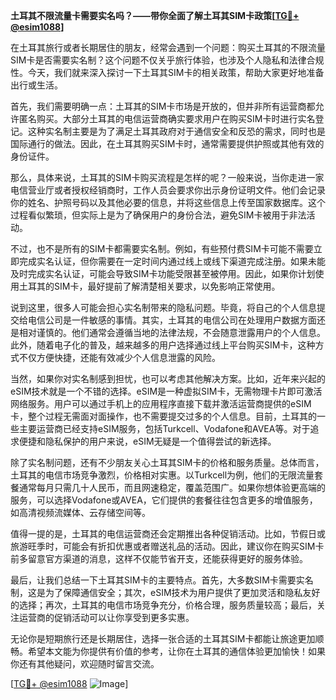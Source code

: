 **土耳其不限流量卡需要实名吗？——带你全面了解土耳其SIM卡政策[[TG💪+ @esim1088](https://t.me/s/esim1088)]**

在土耳其旅行或者长期居住的朋友，经常会遇到一个问题：购买土耳其的不限流量SIM卡是否需要实名制？这个问题不仅关乎旅行体验，也涉及个人隐私和法律合规性。今天，我们就来深入探讨一下土耳其SIM卡的相关政策，帮助大家更好地准备出行或生活。

首先，我们需要明确一点：土耳其的SIM卡市场是开放的，但并非所有运营商都允许匿名购买。大部分土耳其的电信运营商确实要求用户在购买SIM卡时进行实名登记。这种实名制主要是为了满足土耳其政府对于通信安全和反恐的需求，同时也是国际通行的做法。因此，在土耳其购买SIM卡时，通常需要提供护照或其他有效的身份证件。

那么，具体来说，土耳其的SIM卡购买流程是怎样的呢？一般来说，当你走进一家电信营业厅或者授权经销商时，工作人员会要求你出示身份证明文件。他们会记录你的姓名、护照号码以及其他必要的信息，并将这些信息上传至国家数据库。这个过程看似繁琐，但实际上是为了确保用户的身份合法，避免SIM卡被用于非法活动。

不过，也不是所有的SIM卡都需要实名制。例如，有些预付费SIM卡可能不需要立即完成实名认证，但你需要在一定时间内通过线上或线下渠道完成注册。如果未能及时完成实名认证，可能会导致SIM卡功能受限甚至被停用。因此，如果你计划使用土耳其的SIM卡，最好提前了解清楚相关要求，以免影响正常使用。

说到这里，很多人可能会担心实名制带来的隐私问题。毕竟，将自己的个人信息提交给电信公司是一件敏感的事情。其实，土耳其的电信公司在处理用户数据方面还是相对谨慎的。他们通常会遵循当地的法律法规，不会随意泄露用户的个人信息。此外，随着电子化的普及，越来越多的用户选择通过线上平台购买SIM卡，这种方式不仅方便快捷，还能有效减少个人信息泄露的风险。

当然，如果你对实名制感到担忧，也可以考虑其他解决方案。比如，近年来兴起的eSIM技术就是一个不错的选择。eSIM是一种虚拟SIM卡，无需物理卡片即可激活网络服务。用户可以通过手机上的应用程序直接下载并激活运营商提供的eSIM卡，整个过程无需面对面操作，也不需要提交过多的个人信息。目前，土耳其的一些主要运营商已经支持eSIM服务，包括Turkcell、Vodafone和AVEA等。对于追求便捷和隐私保护的用户来说，eSIM无疑是一个值得尝试的新选择。

除了实名制问题，还有不少朋友关心土耳其SIM卡的价格和服务质量。总体而言，土耳其的电信市场竞争激烈，价格相对实惠。以Turkcell为例，他们的无限流量套餐通常每月只需几十人民币，而且网速稳定，覆盖范围广。如果你想体验更高端的服务，可以选择Vodafone或AVEA，它们提供的套餐往往包含更多的增值服务，如高清视频流媒体、云存储空间等。

值得一提的是，土耳其的电信运营商还会定期推出各种促销活动。比如，节假日或旅游旺季时，可能会有折扣优惠或者赠送礼品的活动。因此，建议你在购买SIM卡前多留意官方渠道的消息，这样不仅能节省开支，还能获得更好的服务体验。

最后，让我们总结一下土耳其SIM卡的主要特点。首先，大多数SIM卡需要实名制，这是为了保障通信安全；其次，eSIM技术为用户提供了更加灵活和隐私友好的选择；再次，土耳其的电信市场竞争充分，价格合理，服务质量较高；最后，关注运营商的促销活动可以让你享受到更多实惠。

无论你是短期旅行还是长期居住，选择一张合适的土耳其SIM卡都能让旅途更加顺畅。希望本文能为你提供有价值的参考，让你在土耳其的通信体验更加愉快！如果你还有其他疑问，欢迎随时留言交流。

[[TG💪+ @esim1088](https://t.me/s/esim1088) ![Image](https://i.postimg.cc/4NQfJmqS/Snipaste-2025-05-13-00-14-12.png)]